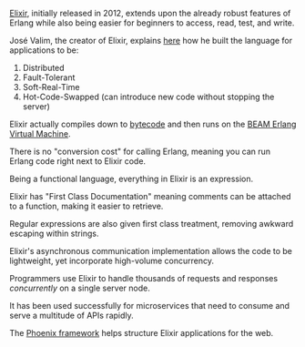 [Elixir](http://elixir-lang.org/), initially released in 2012, extends upon the already robust features of Erlang while also being easier for beginners to access, read, test, and write.

José Valim, the creator of Elixir, explains [here](https://vimeo.com/53221562) how he built the language for applications to be:

  1. Distributed
  2. Fault-Tolerant
  3. Soft-Real-Time
  4. Hot-Code-Swapped (can introduce new code without stopping the server)

Elixir actually compiles down to [bytecode](https://en.wikipedia.org/wiki/Bytecode) and then runs on the [BEAM Erlang Virtual Machine](http://erlangcentral.org/videos/euc-2014-robert-virding-hitchhikers-tour-of-the-beam/).

There is no "conversion cost" for calling Erlang, meaning you can run Erlang code right next to Elixir code.

Being a functional language, everything in Elixir is an expression.

Elixir has "First Class Documentation" meaning comments  can be attached to a function, making it easier to retrieve.

Regular expressions are also given first class treatment, removing awkward escaping within strings.

Elixir's asynchronous communication implementation allows the code to be lightweight, yet incorporate high-volume concurrency.

Programmers use Elixir to handle thousands of requests and responses *concurrently* on a single server node.

It has been used successfully for microservices that need to consume and serve a multitude of APIs rapidly.

The [Phoenix framework](http://www.phoenixframework.org/) helps structure Elixir applications for the web.

